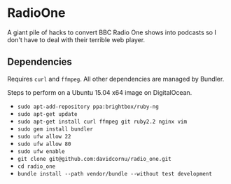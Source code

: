 # RadioOne

A giant pile of hacks to convert BBC Radio One shows into podcasts so I don't have to deal with their terrible web player.

## Dependencies

Requires `curl` and `ffmpeg`. All other dependencies are managed by Bundler.

Steps to perform on a Ubuntu 15.04 x64 image on DigitalOcean.

- `sudo apt-add-repository ppa:brightbox/ruby-ng`
- `sudo apt-get update`
- `sudo apt-get install curl ffmpeg git ruby2.2 nginx vim`
- `sudo gem install bundler`
- `sudo ufw allow 22`
- `sudo ufw allow 80`
- `sudo ufw enable`
- `git clone git@github.com:davidcornu/radio_one.git`
- `cd radio_one`
- `bundle install --path vendor/bundle --without test development`
